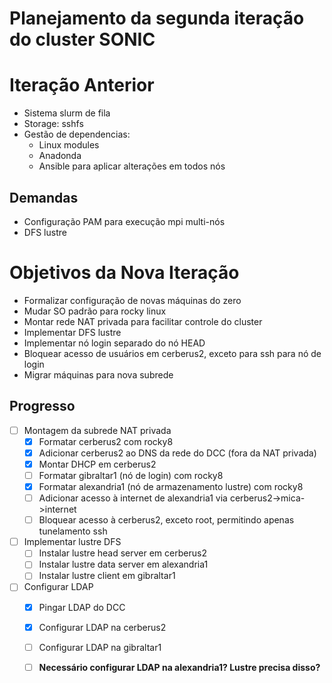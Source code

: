# Planejamento da segunda iteração do cluster SONIC

# Iteração Anterior
 - Sistema slurm de fila
 - Storage: sshfs
 - Gestão de dependencias:
   - Linux modules
   - Anadonda
   - Ansible para aplicar alterações em todos nós
  
## Demandas
 - Configuração PAM para execução mpi multi-nós
 - DFS lustre

# Objetivos da Nova Iteração
 - Formalizar configuração de novas máquinas do zero
 - Mudar SO padrão para rocky linux
 - Montar rede NAT privada para facilitar controle do cluster
 - Implementar DFS lustre
 - Implementar nó login separado do nó HEAD
 - Bloquear acesso de usuários em cerberus2, exceto para ssh para nó de login
 - Migrar máquinas para nova subrede

## Progresso
 - [ ] Montagem da subrede NAT privada
   - [x] Formatar cerberus2 com rocky8
   - [x] Adicionar cerberus2 ao DNS da rede do DCC (fora da NAT privada)
   - [x] Montar DHCP em cerberus2
   - [ ] Formatar gibraltar1 (nó de login) com rocky8
   - [x] Formatar alexandria1 (nó de armazenamento lustre) com rocky8
   - [ ] Adicionar acesso à internet de alexandria1 via cerberus2->mica->internet
   - [ ] Bloquear acesso à cerberus2, exceto root, permitindo apenas tunelamento ssh
 - [ ] Implementar lustre DFS
   - [ ] Instalar lustre head server em cerberus2
   - [ ] Instalar lustre data server em alexandria1
   - [ ] Instalar lustre client em gibraltar1
 - [ ] Configurar LDAP
   - [x] Pingar LDAP do DCC
   - [x] Configurar LDAP na cerberus2
   - [ ] Configurar LDAP na gibraltar1
   - [ ] **Necessário configurar LDAP na alexandria1? Lustre precisa disso?**



